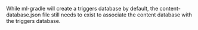 While ml-gradle will create a triggers database by default, the content-database.json file still needs to exist to associate
the content database with the triggers database. 